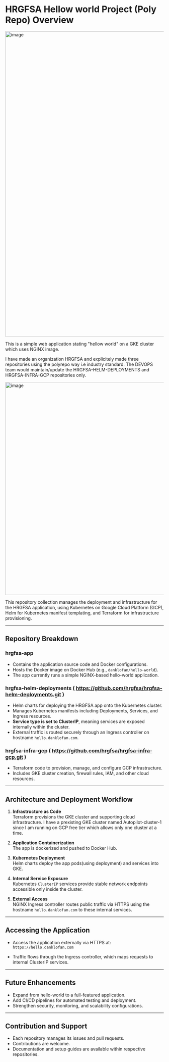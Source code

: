# HRGFSA Hellow world Project (Poly Repo) Overview

<img width="1914" height="967" alt="image" src="https://github.com/user-attachments/assets/8acf8454-879e-4683-a036-d6945cd935cf" />


This is a simple web application stating "hellow world" on a GKE cluster which uses NGINX image.

I have made an organization HRGFSA and explicitely made three repositories using the polyrepo way i.e industry standard. The DEVOPS team would maintain/update the HRGFSA-HELM-DEPLOYMENTS and HRGFSA-INFRA-GCP repositories only.

<img width="1892" height="674" alt="image" src="https://github.com/user-attachments/assets/9fdb48d6-1c6f-40a2-b010-29f7ff93e7f1" />



This repository collection manages the deployment and infrastructure for the HRGFSA application, using Kubernetes on Google Cloud Platform (GCP), Helm for Kubernetes manifest templating, and Terraform for infrastructure provisioning.

---

## Repository Breakdown

### hrgfsa-app
- Contains the application source code and Docker configurations.
- Hosts the Docker image on Docker Hub (e.g., `danklofan/hello-world`).
- The app currently runs a simple NGINX-based hello-world application.

### hrgfsa-helm-deployments ( https://github.com/hrgfsa/hrgfsa-helm-deployments.git )
- Helm charts for deploying the HRGFSA app onto the Kubernetes cluster.
- Manages Kubernetes manifests including Deployments, Services, and Ingress resources.
- **Service type is set to ClusterIP**, meaning services are exposed internally within the cluster.
- External traffic is routed securely through an Ingress controller on hostname `hello.danklofan.com`.

### hrgfsa-infra-gcp ( https://github.com/hrgfsa/hrgfsa-infra-gcp.git  )
- Terraform code to provision, manage, and configure GCP infrastructure.
- Includes GKE cluster creation, firewall rules, IAM, and other cloud resources.

---

## Architecture and Deployment Workflow

1. **Infrastructure as Code**  
   Terraform provisions the GKE cluster and supporting cloud infrastructure. I have a prexisting GKE cluster named Autopilot-cluster-1 since I am running on GCP free tier which allows only one cluster at a time.

2. **Application Containerization**  
   The app is dockerized and pushed to Docker Hub.

3. **Kubernetes Deployment**  
   Helm charts deploy the app pods(using deployment) and services into GKE.

4. **Internal Service Exposure**  
   Kubernetes `ClusterIP` services provide stable network endpoints accessible only inside the cluster.

5. **External Access**  
   NGINX Ingress controller routes public traffic via HTTPS using the hostname `hello.danklofan.com` to these internal services.

---

## Accessing the Application

- Access the application externally via HTTPS at:  
  `https://hello.danklofan.com`

- Traffic flows through the Ingress controller, which maps requests to internal ClusterIP services.

---

## Future Enhancements

- Expand from hello-world to a full-featured application.
- Add CI/CD pipelines for automated testing and deployment.
- Strengthen security, monitoring, and scalability configurations.
---

## Contribution and Support

- Each repository manages its issues and pull requests.
- Contributions are welcome.
- Documentation and setup guides are available within respective repositories.




